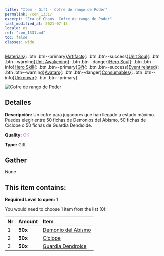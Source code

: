 ```yaml
---
title: "Item - Gift - Cofre de rango de Poder"
permalink: /con_1331/
excerpt: "Era of Chaos  Cofre de rango de Poder"
last_modified_at: 2021-07-13
locale: es
ref: "con_1331.md"
toc: false
classes: wide
---
```

 [Materials](/ItemsES/){: .btn .btn--primary}[Artifacts](/ItemsES/Artifacts/){: .btn .btn--success}[Unit Soul](/ItemsES/UnitSoul/){: .btn .btn--warning}[Unit Awakening](/ItemsES/UnitAwakening/){: .btn .btn--danger}[Hero Soul](/ItemsES/HeroSoul/){: .btn .btn--info}[Hero Skill](/ItemsES/HeroSkill/){: .btn .btn--primary}[Gift](/ItemsES/Gift/){: .btn .btn--success}[Event related](/ItemsES/Events/){: .btn .btn--warning}[Avatars](/ItemsES/Avatars/){: .btn .btn--danger}[Consumables](/ItemsES/Consumables/){: .btn .btn--info}[Unknown](/ItemsES/Unknown/){: .btn .btn--primary}

 ![Cofre de rango de Poder](/images/t/i_905001.png)

## Detalles
 **Descripción:** Un cofre para jugadores que han llegado a estado máximo. Puedes elegir entre 50 fichas de Demonios del Abismo, 50 fichas de Cíclope o 50 fichas de Guardia Dendroide.

 **Quality:** <span style="color: #DA70D6">OK</span>

 **Type:** Gift

## Gather

  None

## This item contains:

 **Required Level to open:** 1

 You would need to choose 1 item from the list (0):

  | Nr | Amount |     Item    |
  |:---|:-------|:------------|
  | 1 |  **50x** | [Demonio del Abismo](/ItemsES/unt_230/) |  | 
  | 2 |  **50x** | [Cíclope](/ItemsES/unt_222/) |  | 
  | 3 |  **50x** | [Guardia Dendroide](/ItemsES/unt_203/) |  | 
